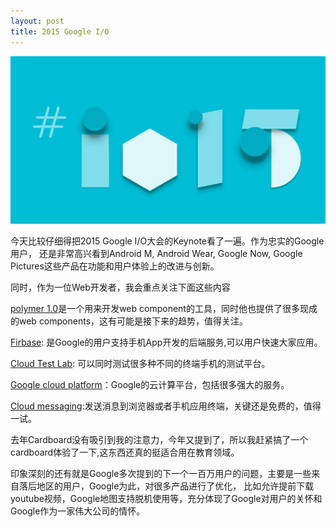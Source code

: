 ```yaml
---
layout: post
title: 2015 Google I/O
---
```

![](/images/bing_624.jpg "")

今天比较仔细得把2015 Google I/O大会的Keynote看了一遍。作为忠实的Google用户，
还是非常高兴看到Android M, Android Wear, Google Now, Google Pictures这些产品在功能和用户体验上的改进与创新。

同时，作为一位Web开发者，我会重点关注下面这些内容

[polymer 1.0](https://www.polymer-project.org/1.0/)是一个用来开发web component的工具，同时他也提供了很多现成的web components，这有可能是接下来的趋势，值得关注。

[Firbase](https://www.firebase.com/): 是Google的用户支持手机App开发的后端服务,可以用户快速大家应用。

[Cloud Test Lab](https://developers.google.com/cloud-test-lab/): 可以同时测试很多种不同的终端手机的测试平台。

[Google cloud platform](https://cloud.google.com/)：Google的云计算平台，包括很多强大的服务。

[Cloud messaging](https://developers.google.com/cloud-messaging/):发送消息到浏览器或者手机应用终端，关键还是免费的，值得一试。


去年Cardboard没有吸引到我的注意力，今年又提到了，所以我赶紧搞了一个cardboard体验了一下,这东西还真的挺适合用在教育领域。

印象深刻的还有就是Google多次提到的下一个一百万用户的问题，主要是一些来自落后地区的用户，Google为此，对很多产品进行了优化，
比如允许提前下载youtube视频，Google地图支持脱机使用等，充分体现了Google对用户的关怀和Google作为一家伟大公司的情怀。


